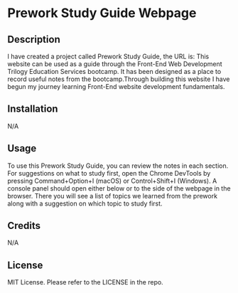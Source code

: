 # Prework Study Guide Webpage

## Description

I have created a project called Prework Study Guide, the URL is: This website can be used as a guide through the Front-End Web Development Trilogy Education Services bootcamp. It has been designed as a place to record useful notes from the bootcamp.Through building this website I have begun my journey learning Front-End website development fundamentals.
## Installation
N/A
## Usage

To use this Prework Study Guide, you can review the notes in each section. For suggestions on what to study first, open the Chrome DevTools by pressing Command+Option+I (macOS) or Control+Shift+I (Windows). A console panel should open either below or to the side of the webpage in the browser. There you will see a list of topics we learned from the prework along with a suggestion on which topic to study first.
## Credits
N/A
## License
MIT License. Please refer to the LICENSE in the repo.
